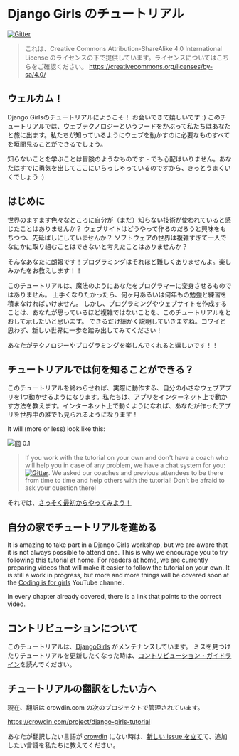 # Django Girls のチュートリアル

[![Gitter](https://badges.gitter.im/DjangoGirls/tutorial.svg)](https://gitter.im/DjangoGirls/tutorial)

> これは、Creative Commons Attribution-ShareAlike 4.0 International License のライセンスの下で提供しています。ライセンスについてはこちらをご確認ください。 https://creativecommons.org/licenses/by-sa/4.0/

## ウェルカム！

Django Girlsのチュートリアルにようこそ！ お会いできて嬉しいです :) このチュートリアルでは、ウェブテクノロジーというフードをかぶって私たちはあなたと旅に出ます。私たちが知っているようにウェブを動かすのに必要なものすべてを垣間見ることができるでしょう。

知らないことを学ぶことは冒険のようなものです - でも心配はいりません。あなたはすでに勇気を出してここにいらっしゃっているのですから、きっとうまくいくでしょう :)

## はじめに

世界のますます色々なところに自分が（まだ）知らない技術が使われていると感じたことはありませんか？ ウェブサイトはどうやって作るのだろうと興味をもちつつ、先延ばしにしていませんか？ ソフトウェアの世界は複雑すぎて一人でなにかに取り組むことはできないと考えたことはありませんか？

そんなあなたに朗報です！プログラミングはそれほど難しくありませんよ。楽しみかたをお教えします！！

このチュートリアルは、魔法のようにあなたをプログラマーに変身させるものではありません。 上手くなりたかったら、何ヶ月あるいは何年もの勉強と練習を積まなければいけません。 しかし、プログラミングやウェブサイトを作成することは、あなたが思っているほど複雑ではないことを、このチュートリアルをとおして示したいと思います。 できるだけ細かく説明していきますね。コワイと思わず、新しい世界に一歩を踏み出してみてください！

あなたがテクノロジーやプログラミングを楽しんでくれると嬉しいです！！

## チュートリアルでは何を知ることができる？

このチュートリアルを終わらせれば、実際に動作する、自分の小さなウェブアプリを1つ動かせるようになります。私たちは、アプリをインターネット上で動かす方法を教えます。インターネット上で動くようになれば、あなたが作ったアプリを世界中の誰でも見られるようになります！

It will (more or less) look like this:

![図 0.1](images/application.png)

> If you work with the tutorial on your own and don't have a coach who will help you in case of any problem, we have a chat system for you: [![Gitter](https://badges.gitter.im/DjangoGirls/tutorial.svg)](https://gitter.im/DjangoGirls/tutorial). We asked our coaches and previous attendees to be there from time to time and help others with the tutorial! Don't be afraid to ask your question there!

それでは、[さっそく最初からやってみよう！](./how_the_internet_works/README.md)

## 自分の家でチュートリアルを進める

It is amazing to take part in a Django Girls workshop, but we are aware that it is not always possible to attend one. This is why we encourage you to try following this tutorial at home. For readers at home, we are currently preparing videos that will make it easier to follow the tutorial on your own. It is still a work in progress, but more and more things will be covered soon at the [Coding is for girls](https://www.youtube.com/channel/UC0hNd2uW8jTR5K3KBzRuG2A/feed) YouTube channel.

In every chapter already covered, there is a link that points to the correct video.

## コントリビューションについて

このチュートリアルは、[DjangoGirls](https://djangogirls.org/) がメンテナンスしています。 ミスを見つけたりチュートリアルを更新したくなった時は、[コントリビューション・ガイドライン](https://github.com/DjangoGirls/tutorial/blob/master/README.md)を読んでください。

## チュートリアルの翻訳をしたい方へ

現在、翻訳は crowdin.com の次のプロジェクトで管理されています。

https://crowdin.com/project/django-girls-tutorial

あなたが翻訳したい言語が [crowdin](https://crowdin.com/) にない時は、[新しい issue を立て](https://github.com/DjangoGirls/tutorial/issues/new)て、追加したい言語を私たちに教えてください。